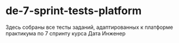 # de-7-sprint-tests-platform
Здесь собраны все тесты заданий, адаптированных к платформе практикума по 7 спринту курса Дата Инженер
